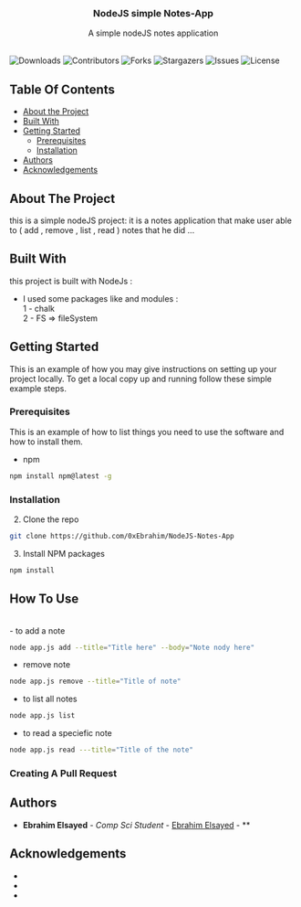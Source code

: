 <br/>
<p align="center">
  <h3 align="center">NodeJS simple Notes-App</h3>

  <p align="center">
    A simple nodeJS notes application 
    <br/>
    <br/>
  </p>
</p>

![Downloads](https://img.shields.io/github/downloads/0xEbrahim/NodeJS-Notes-App/total) ![Contributors](https://img.shields.io/github/contributors/0xEbrahim/NodeJS-Notes-App?color=dark-green) ![Forks](https://img.shields.io/github/forks/0xEbrahim/NodeJS-Notes-App?style=social) ![Stargazers](https://img.shields.io/github/stars/0xEbrahim/NodeJS-Notes-App?style=social) ![Issues](https://img.shields.io/github/issues/0xEbrahim/NodeJS-Notes-App) ![License](https://img.shields.io/github/license/0xEbrahim/NodeJS-Notes-App) 

## Table Of Contents

* [About the Project](#about-the-project)
* [Built With](#built-with)
* [Getting Started](#getting-started)
  * [Prerequisites](#prerequisites)
  * [Installation](#installation)
* [Authors](#authors)
* [Acknowledgements](#acknowledgements)


## About The Project

this is a simple nodeJS project: 
it is a notes application that make user able to ( add , remove , list , read    ) notes that he did ...

## Built With

this project is built with NodeJs : 
- I used some packages like and modules : 
 <br>  1 - chalk <br>
   2 - FS => fileSystem

## Getting Started

This is an example of how you may give instructions on setting up your project locally.
To get a local copy up and running follow these simple example steps.

### Prerequisites

This is an example of how to list things you need to use the software and how to install them.

* npm

```sh
npm install npm@latest -g
```

### Installation


2. Clone the repo

```sh
git clone https://github.com/0xEbrahim/NodeJS-Notes-App
```

3. Install NPM packages

```sh
npm install
```

## How To Use
<br> - to add a note
```sh
node app.js add --title="Title here" --body="Note nody here"
```
- remove note
```sh
node app.js remove --title="Title of note"
```
- to list all notes 
```sh
node app.js list
```
- to read a speciefic note
```sh
node app.js read ---title="Title of the note"
```
### Creating A Pull Request



## Authors

* **Ebrahim Elsayed** - *Comp Sci Student* - [Ebrahim Elsayed](https://github.com/0xEbrahim) - **

## Acknowledgements

* []()
* []()
* []()

